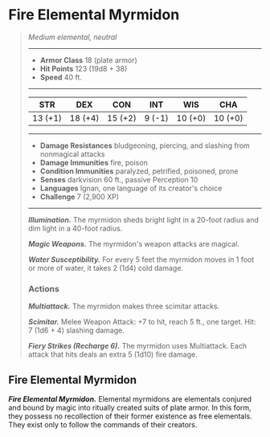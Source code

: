 # Fire Elemental Myrmidon
>*Medium elemental, neutral*
>___
>- **Armor Class** 18 (plate armor)
>- **Hit Points** 123 (19d8 + 38)
>- **Speed** 40 ft.
>___
>|STR|DEX|CON|INT|WIS|CHA|
>|:---:|:---:|:---:|:---:|:---:|:---:|
>|13 (+1)|18 (+4)|15 (+2)|9 (-1)|10 (+0)|10 (+0)|
>___
>- **Damage Resistances** bludgeoning, piercing, and slashing from nonmagical attacks
>- **Damage Immunities** fire, poison
>- **Condition Immunities** paralyzed, petrified, poisoned, prone
>- **Senses** darkvision 60 ft., passive Perception 10
>- **Languages** Ignan, one language of its creator's choice
>- **Challenge** 7 (2,900 XP)
>___
>***Illumination.*** The myrmidon sheds bright light in a 20-foot radius and dim light in a 40-foot radius.  
>
>***Magic Weapons.*** The myrmidon's weapon attacks are magical.  
>
>***Water Susceptibility.*** For every 5 feet the myrmidon moves in 1 foot or more of water, it takes 2 (1d4) cold damage.  
>
>### Actions
>***Multiattack.*** The myrmidon makes three scimitar attacks.  
>
>***Scimitar.*** Melee Weapon Attack: +7 to hit, reach 5 ft., one target. Hit: 7 (1d6 + 4) slashing damage.  
>
>***Fiery Strikes (Recharge 6).*** The myrmidon uses Multiattack. Each attack that hits deals an extra 5 (1d10) fire damage.
## Fire Elemental Myrmidon
***Fire Elemental Myrmidon.*** Elemental myrmidons are elementals conjured and bound by magic into ritually created suits of plate armor. In this form, they possess no recollection of their former existence as free elementals. They exist only to follow the commands of their creators.
